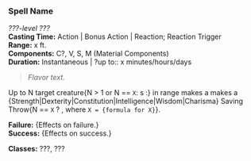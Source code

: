 ### Spell Name  
*???-level ???*  
**Casting Time:** Action | Bonus Action | Reaction; Reaction Trigger  
**Range:** x ft.  
**Components:** C?, V, S, M (Material Components)  
**Duration:** Instantaneous | ?up to:: x minutes/hours/days  

> *Flavor text.*

Up to N target creature{N > 1 or N == `X`: s :} in range makes a makes a {Strength|Dexterity|Constitution|Intelligence|Wisdom|Charisma} Saving Throw{N == `X` ? , where `X = {formula for X}`}.

**Failure:** {Effects on failure.}  
**Success:** {Effects on success.}  

**Classes:** ???, ???